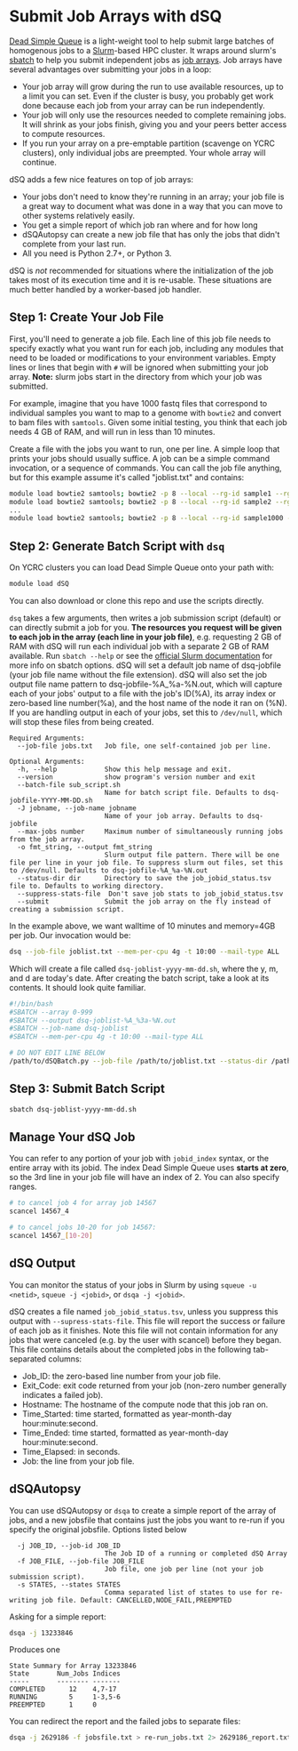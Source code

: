 # Submit Job Arrays with dSQ

[Dead Simple Queue](https://github.com/ycrc/dsq) is a light-weight tool to help submit large batches of homogenous jobs to a [Slurm](https://slurm.schedmd.com/)-based HPC cluster. It wraps around slurm's [sbatch](https://slurm.schedmd.com/sbatch.html) to help you submit independent jobs as [job arrays](https://slurm.schedmd.com/job_array.html). Job arrays have several advantages over submitting your jobs in a loop:

* Your job array will grow during the run to use available resources, up to a limit you can set. Even if the cluster is busy, you probably get work done because each job from your array can be run independently.
* Your job will only use the resources needed to complete remaining jobs. It will shrink as your jobs finish, giving you and your peers better access to compute resources.
* If you run your array on a pre-emptable partition (scavenge on YCRC clusters), only individual jobs are preempted. Your whole array will continue.

dSQ adds a few nice features on top of job arrays:

* Your jobs don't need to know they're running in an array; your job file is a great way to document what was done in a way that you can move to other systems relatively easily.
* You get a simple report of which job ran where and for how long
* dSQAutopsy can create a new job file that has only the jobs that didn't complete from your last run.
* All you need is Python 2.7+, or Python 3.

dSQ is _not_ recommended for situations where the initialization of the job takes most of its execution time and it is re-usable. These situations are much better handled by a worker-based job handler.

## Step 1: Create Your Job File

First, you'll need to generate a job file. Each line of this job file needs to specify exactly what you want run for each job, including any modules that need to be loaded or modifications to your environment variables. Empty lines or lines that begin with `#` will be ignored when submitting your job array. **Note:** slurm jobs start in the directory from which your job was submitted.

For example, imagine that you have 1000 fastq files that correspond to individual samples you want to map to a genome with `bowtie2` and convert to bam files with `samtools`. Given some initial testing, you think that each job needs 4 GB of RAM, and will run in less than 10 minutes.

Create a file with the jobs you want to run, one per line. A simple loop that prints your jobs should usually suffice. A job can be a simple command invocation, or a sequence of commands. You can call the job file anything, but for this example assume it's called "joblist.txt" and contains:

``` bash
module load bowtie2 samtools; bowtie2 -p 8 --local --rg-id sample1 --rg SM:sample1 --rg LB:sci_seq --rg PL:ILLUMINA -x my_genome -U sample1.fastq - | samtools view -Shu - | samtools sort  - sample1
module load bowtie2 samtools; bowtie2 -p 8 --local --rg-id sample2 --rg SM:sample2 --rg LB:sci_seq --rg PL:ILLUMINA -x my_genome -U sample2.fastq - | samtools view -Shu - | samtools sort  - sample2
...
module load bowtie2 samtools; bowtie2 -p 8 --local --rg-id sample1000 --rg SM:sample1000 --rg LB:sci_seq --rg PL:ILLUMINA -x my_genome -U sample1000.fastq - | samtools view -Shu - | samtools sort  - sample1000
```

## Step 2: Generate Batch Script with `dsq`

On YCRC clusters you can load Dead Simple Queue onto your path with:

``` bash
module load dSQ
```

You can also download or clone this repo and use the scripts directly.

`dsq` takes a few arguments, then writes a job submission script (default) or can directly submit a job for you. **The resources you request will be given to each job in the array (each line in your job file)**, e.g. requesting 2 GB of RAM with dSQ will run each individual job with a separate 2 GB of RAM available. Run `sbatch --help` or see the [official Slurm documentation](https://slurm.schedmd.com/sbatch.html) for more info on sbatch options. dSQ will set a default job name of dsq-jobfile (your job file name without the file extension). dSQ will also set the job output file name pattern to dsq-jobfile-%A_%a-%N.out, which will capture each of your jobs' output to a file with the job's ID(%A), its array index or zero-based line number(%a), and the host name of the node it ran on (%N). If you are handling output in each of your jobs, set this to `/dev/null`, which will stop these files from being created.

``` text
Required Arguments:
  --job-file jobs.txt   Job file, one self-contained job per line.

Optional Arguments:
  -h, --help            Show this help message and exit.
  --version             show program's version number and exit
  --batch-file sub_script.sh
                        Name for batch script file. Defaults to dsq-jobfile-YYYY-MM-DD.sh
  -J jobname, --job-name jobname
                        Name of your job array. Defaults to dsq-jobfile
  --max-jobs number     Maximum number of simultaneously running jobs from the job array.
  -o fmt_string, --output fmt_string
                        Slurm output file pattern. There will be one file per line in your job file. To suppress slurm out files, set this to /dev/null. Defaults to dsq-jobfile-%A_%a-%N.out
  --status-dir dir      Directory to save the job_jobid_status.tsv file to. Defaults to working directory.
  --suppress-stats-file  Don't save job stats to job_jobid_status.tsv
  --submit              Submit the job array on the fly instead of creating a submission script.
```

In the example above, we want walltime of 10 minutes and memory=4GB per job. Our invocation would be:

``` bash
dsq --job-file joblist.txt --mem-per-cpu 4g -t 10:00 --mail-type ALL
```

Which will create a file called `dsq-joblist-yyyy-mm-dd.sh`, where the y, m, and d are today's date. After creating the batch script, take a look at its contents. It should look quite familiar.

``` bash
#!/bin/bash
#SBATCH --array 0-999
#SBATCH --output dsq-joblist-%A_%3a-%N.out
#SBATCH --job-name dsq-joblist
#SBATCH --mem-per-cpu 4g -t 10:00 --mail-type ALL

# DO NOT EDIT LINE BELOW
/path/to/dSQBatch.py --job-file /path/to/joblist.txt --status-dir /path/to/here
```

## Step 3: Submit Batch Script

``` bash
sbatch dsq-joblist-yyyy-mm-dd.sh
```

## Manage Your dSQ Job

You can refer to any portion of your job with `jobid_index` syntax, or the entire array with its jobid. The index Dead Simple Queue uses **starts at zero**, so the 3rd line in your job file will have an index of 2. You can also specify ranges.

``` bash
# to cancel job 4 for array job 14567
scancel 14567_4

# to cancel jobs 10-20 for job 14567:
scancel 14567_[10-20]
```

## dSQ Output

You can monitor the status of your jobs in Slurm by using `squeue -u <netid>`, `squeue -j <jobid>`, or `dsqa -j <jobid>`.

dSQ creates a file named `job_jobid_status.tsv`, unless you suppress this output with `--supress-stats-file`. This file will report the success or failure of each job as it finishes. Note this file will not contain information for any jobs that were canceled (e.g. by the user with scancel) before they began. This file contains details about the completed jobs in the following tab-separated columns:

* Job_ID: the zero-based line number from your job file.
* Exit_Code: exit code returned from your job (non-zero number generally indicates a failed job).
* Hostname: The hostname of the compute node that this job ran on.
* Time_Started: time started, formatted as year-month-day hour:minute:second.
* Time_Ended: time started, formatted as year-month-day hour:minute:second.
* Time_Elapsed: in seconds.
* Job: the line from your job file.

## dSQAutopsy

You can use dSQAutopsy or `dsqa` to create a simple report of the array of jobs, and a new jobsfile that contains just the jobs you want to re-run if you specify the original jobsfile. Options listed below

``` text
  -j JOB_ID, --job-id JOB_ID
                        The Job ID of a running or completed dSQ Array
  -f JOB_FILE, --job-file JOB_FILE
                        Job file, one job per line (not your job submission script).
  -s STATES, --states STATES
                        Comma separated list of states to use for re-writing job file. Default: CANCELLED,NODE_FAIL,PREEMPTED
```

Asking for a simple report:

``` bash
dsqa -j 13233846
```

Produces one

``` text
State Summary for Array 13233846
State       Num_Jobs Indices  
-----       -------- -------  
COMPLETED      12    4,7-17   
RUNNING        5     1-3,5-6  
PREEMPTED      1     0 
```

You can redirect the report and the failed jobs to separate files:

``` bash
dsqa -j 2629186 -f jobsfile.txt > re-run_jobs.txt 2> 2629186_report.txt
```
